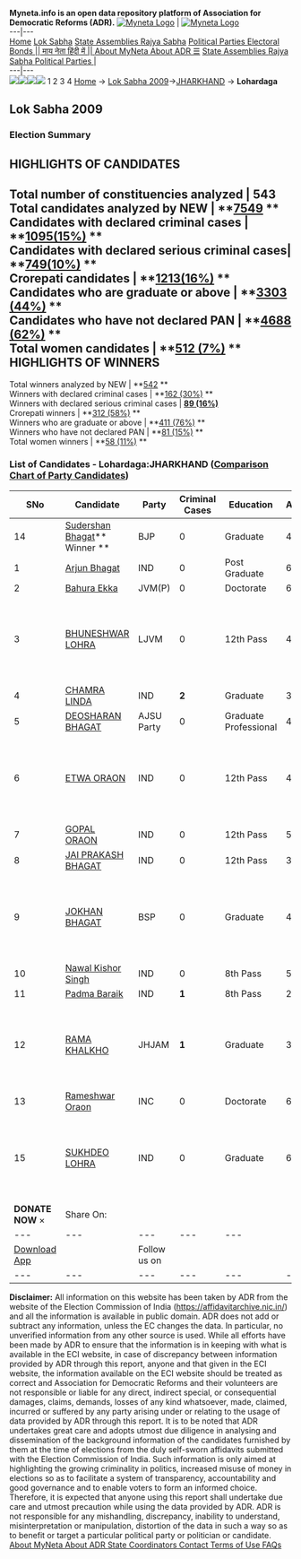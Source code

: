 **Myneta.info is an open data repository platform of Association for Democratic Reforms (ADR).**
[![Myneta Logo](https://www.myneta.info/lib/img/myneta-logo.png)](https://www.myneta.info/) | [![Myneta Logo](https://www.myneta.info/lib/img/adr-logo.png)](https://adrindia.org)  
---|---  
[Home](https://www.myneta.info/) [Lok Sabha](https://www.myneta.info/#ls "Lok Sabha") [ State Assemblies ](https://www.myneta.info/#sa "State Assemblies") [Rajya Sabha](https://www.myneta.info/#rs "Rajya Sabha") [Political Parties ](https://www.myneta.info/party "Political Parties") [ Electoral Bonds ](https://www.myneta.info/electoral_bonds "Electoral Bonds") [ || माय नेता हिंदी में || ](https://translate.google.co.in/translate?prev=hp&hl=en&js=y&u=www.myneta.info&sl=en&tl=hi&history_state0=) [ About MyNeta ](https://adrindia.org/content/about-myneta) [ About ADR ](https://adrindia.org/about-adr/who-we-are) [☰](javascript:void\(0\))
[ State Assemblies ](https://www.myneta.info/#sa "State Assemblies") [ Rajya Sabha ](https://www.myneta.info/#rs "Rajya Sabha") [ Political Parties ](https://www.myneta.info/party "Political Parties")
|   
---|---  
![](https://www.myneta.info/lib/img/banner/banner-1.png)![](https://www.myneta.info/lib/img/banner/banner-2.png)![](https://www.myneta.info/lib/img/banner/banner-3.png)![](https://www.myneta.info/lib/img/banner/banner-4.png)
1  2  3  4 
[Home](https://www.myneta.info/) → [Lok Sabha 2009](https://www.myneta.info/ls2009/)→[JHARKHAND](https://www.myneta.info/ls2009/index.php?action=show_constituencies&state_id=27) → **Lohardaga**
### 
## Lok Sabha 2009
###  Election Summary 
HIGHLIGHTS OF CANDIDATES  
---  
Total number of constituencies analyzed |  543   
Total candidates analyzed by NEW | **[7549](https://www.myneta.info/ls2009/index.php?action=summary&subAction=candidates_analyzed&sort=candidate#summary) **  
Candidates with declared criminal cases | **[1095(15%)](https://www.myneta.info/ls2009/index.php?action=summary&subAction=crime&sort=candidate#summary) **  
Candidates with declared serious criminal cases| **[749(10%)](https://www.myneta.info/ls2009/index.php?action=summary&subAction=serious_crime&sort=candidate#summary) **  
Crorepati candidates | **[1213(16%)](https://www.myneta.info/ls2009/index.php?action=summary&subAction=crorepati&sort=candidate#summary) **  
Candidates who are graduate or above | **[3303 (44%)](https://www.myneta.info/ls2009/index.php?action=summary&subAction=education&sort=candidate#summary) **  
Candidates who have not declared PAN | **[4688 (62%)](https://www.myneta.info/ls2009/index.php?action=summary&subAction=without_pan&sort=candidate#summary) **  
Total women candidates | **[512 (7%)](https://www.myneta.info/ls2009/index.php?action=summary&subAction=women_candidate&sort=candidate#summary) **  
HIGHLIGHTS OF WINNERS  
---  
Total winners analyzed by NEW | **[542](https://www.myneta.info/ls2009/index.php?action=summary&subAction=winner_analyzed&sort=candidate#summary) **  
Winners with declared criminal cases | **[162 (30%)](https://www.myneta.info/ls2009/index.php?action=summary&subAction=winner_crime&sort=candidate#summary) **  
Winners with declared serious criminal cases | **[89 (16%)](https://www.myneta.info/ls2009/index.php?action=summary&subAction=winner_serious_crime&sort=candidate#summary)**  
Crorepati winners | **[312 (58%)](https://www.myneta.info/ls2009/index.php?action=summary&subAction=winner_crorepati&sort=candidate#summary) **  
Winners who are graduate or above | **[411 (76%)](https://www.myneta.info/ls2009/index.php?action=summary&subAction=winner_education&sort=candidate#summary) **  
Winners who have not declared PAN | **[81 (15%)](https://www.myneta.info/ls2009/index.php?action=summary&subAction=winner_without_pan&sort=candidate#summary) **  
Total women winners | **[58 (11%)](https://www.myneta.info/ls2009/index.php?action=summary&subAction=winner_women&sort=candidate#summary) **  
### List of Candidates - Lohardaga:JHARKHAND ([Comparison Chart of Party Candidates](https://www.myneta.info/ls2009/comparisonchart.php?constituency_id=120))
SNo | Candidate| Party| Criminal Cases| Education| Age| Total Assets| Liabilities  
---|---|---|---|---|---|---|---  
14  | [Sudershan Bhagat](https://www.myneta.info/ls2009/candidate.php?candidate_id=672)** Winner ** | BJP | 0 | Graduate| 40 | Rs 30,93,207 ~ 30 Lacs+ | Rs 2,36,750 ~ 2 Lacs+  
1  | [Arjun Bhagat](https://www.myneta.info/ls2009/candidate.php?candidate_id=673) | IND | 0 | Post Graduate| 60 | Rs 93,01,322 ~ 93 Lacs+ | Rs 0 ~   
2  | [Bahura Ekka](https://www.myneta.info/ls2009/candidate.php?candidate_id=669) | JVM(P) | 0 | Doctorate| 61 | Rs 83,87,496 ~ 83 Lacs+ | Rs 3,46,225 ~ 3 Lacs+  
3  | [BHUNESHWAR LOHRA](https://www.myneta.info/ls2009/candidate.php?candidate_id=1271) | LJVM | 0 | 12th Pass| 42 | ![](https://myneta.info/image_v2.php?myneta_folder=ls2009&candidate_id=1271&col=ta) | ![](https://myneta.info/image_v2.php?myneta_folder=ls2009&candidate_id=1271&col=lia)  
4  | [CHAMRA LINDA](https://www.myneta.info/ls2009/candidate.php?candidate_id=1275) | IND | **2** | Graduate| 39 | Rs 3,30,000 ~ 3 Lacs+ | Rs 0 ~   
5  | [DEOSHARAN BHAGAT](https://www.myneta.info/ls2009/candidate.php?candidate_id=1270) | AJSU Party | 0 | Graduate Professional| 45 | Rs 33,09,000 ~ 33 Lacs+ | Rs 1,71,000 ~ 1 Lacs+  
6  | [ETWA ORAON](https://www.myneta.info/ls2009/candidate.php?candidate_id=1273) | IND | 0 | 12th Pass| 45 | ![](https://myneta.info/image_v2.php?myneta_folder=ls2009&candidate_id=1273&col=ta) | ![](https://myneta.info/image_v2.php?myneta_folder=ls2009&candidate_id=1273&col=lia)  
7  | [GOPAL ORAON](https://www.myneta.info/ls2009/candidate.php?candidate_id=1274) | IND | 0 | 12th Pass| 56 | Rs 24,06,000 ~ 24 Lacs+ | Rs 0 ~   
8  | [JAI PRAKASH BHAGAT](https://www.myneta.info/ls2009/candidate.php?candidate_id=1276) | IND | 0 | 12th Pass| 36 | Rs 1,31,400 ~ 1 Lacs+ | Rs 3,45,000 ~ 3 Lacs+  
9  | [JOKHAN BHAGAT](https://www.myneta.info/ls2009/candidate.php?candidate_id=1269) | BSP | 0 | Graduate| 43 | ![](https://myneta.info/image_v2.php?myneta_folder=ls2009&candidate_id=1269&col=ta) | ![](https://myneta.info/image_v2.php?myneta_folder=ls2009&candidate_id=1269&col=lia)  
10  | [Nawal Kishor Singh](https://www.myneta.info/ls2009/candidate.php?candidate_id=670) | IND | 0 | 8th Pass| 51 | Rs 7,40,000 ~ 7 Lacs+ | Rs 0 ~   
11  | [Padma Baraik](https://www.myneta.info/ls2009/candidate.php?candidate_id=674) | IND | **1** | 8th Pass| 25 | Rs 5,22,000 ~ 5 Lacs+ | Rs 0 ~   
12  | [RAMA KHALKHO](https://www.myneta.info/ls2009/candidate.php?candidate_id=1272) | JHJAM | **1** | Graduate| 38 | ![](https://myneta.info/image_v2.php?myneta_folder=ls2009&candidate_id=1272&col=ta) | ![](https://myneta.info/image_v2.php?myneta_folder=ls2009&candidate_id=1272&col=lia)  
13  | [Rameshwar Oraon](https://www.myneta.info/ls2009/candidate.php?candidate_id=671) | INC | 0 | Doctorate| 63 | Rs 2,04,83,097 ~ 2 Crore+ | Rs 6,65,879 ~ 6 Lacs+  
15  | [SUKHDEO LOHRA](https://www.myneta.info/ls2009/candidate.php?candidate_id=1278) | IND | 0 | Graduate| 69 | ![](https://myneta.info/image_v2.php?myneta_folder=ls2009&candidate_id=1278&col=ta) | ![](https://myneta.info/image_v2.php?myneta_folder=ls2009&candidate_id=1278&col=lia)  
|  **DONATE NOW** × |  Share On:  | [](https://api.whatsapp.com/send?text=https%3A%2F%2Fmyneta.info%2Fpunjab2022%2Findex.php%3Faction%3Dshow_constituencies%26state_id%3D19) | [](https://www.facebook.com/sharer/sharer.php?u=https%3A%2F%2Fmyneta.info%2Fpunjab2022%2Findex.php%3Faction%3Dshow_constituencies%26state_id%3D19) | [](https://twitter.com/share?url=https%3A%2F%2Fmyneta.info%2Fpunjab2022%2Findex.php%3Faction%3Dshow_constituencies%26state_id%3D19)  
---|---|---|---|---  
| [ Download App ](https://play.google.com/store/apps/details?id=com.webrosoft.myneta1&pcampaignid=pcampaignidMKT-Other-global-all-co-prtnr-py-PartBadge-Mar2515-1) | [](https://play.google.com/store/apps/details?id=com.webrosoft.myneta1&pcampaignid=pcampaignidMKT-Other-global-all-co-prtnr-py-PartBadge-Mar2515-1) |  Follow us on  | [](https://www.facebook.com/adrindia.org/) | [](https://twitter.com/adrspeaks) | [](https://groups.google.com/g/national-election-watch?hl=en&pli=1) | [](https://www.instagram.com/adrspeaks/) | [](https://www.youtube.com/user/adrspeaks) | [](https://sharechat.com/profile/adrspeaks)  
---|---|---|---|---|---|---|---|---  
**Disclaimer:** All information on this website has been taken by ADR from the website of the Election Commission of India (https://affidavitarchive.nic.in/) and all the information is available in public domain. ADR does not add or subtract any information, unless the EC changes the data. In particular, no unverified information from any other source is used. While all efforts have been made by ADR to ensure that the information is in keeping with what is available in the ECI website, in case of discrepancy between information provided by ADR through this report, anyone and that given in the ECI website, the information available on the ECI website should be treated as correct and Association for Democratic Reforms and their volunteers are not responsible or liable for any direct, indirect special, or consequential damages, claims, demands, losses of any kind whatsoever, made, claimed, incurred or suffered by any party arising under or relating to the usage of data provided by ADR through this report. It is to be noted that ADR undertakes great care and adopts utmost due diligence in analysing and dissemination of the background information of the candidates furnished by them at the time of elections from the duly self-sworn affidavits submitted with the Election Commission of India. Such information is only aimed at highlighting the growing criminality in politics, increased misuse of money in elections so as to facilitate a system of transparency, accountability and good governance and to enable voters to form an informed choice. Therefore, it is expected that anyone using this report shall undertake due care and utmost precaution while using the data provided by ADR. ADR is not responsible for any mishandling, discrepancy, inability to understand, misinterpretation or manipulation, distortion of the data in such a way so as to benefit or target a particular political party or politician or candidate. 
[ About MyNeta ](https://adrindia.org/content/about-myneta) [ About ADR ](https://adrindia.org/about-adr/who-we-are) [ State Coordinators ](https://adrindia.org/about-adr/state-coordinators) [ Contact ](https://adrindia.org/contact-us) [ Terms of Use ](https://adrindia.org/content/adr-terms-use) [ FAQs ](https://adrindia.org/content/faqs)
